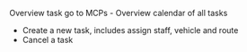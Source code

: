 Overview task go to MCPs	- Overview calendar of all tasks 
- Create a new task, includes assign staff, vehicle and route
- Cancel a task
